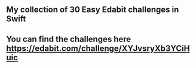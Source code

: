 ## My collection of 30 Easy Edabit challenges in Swift
## You can find the challenges here <https://edabit.com/challenge/XYJvsryXb3YCiHuic>
